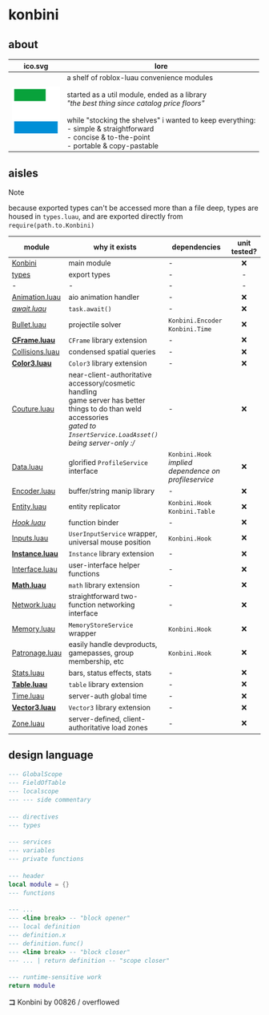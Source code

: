 # konbini

## about

|ico.svg|lore|
|-|-|
|<img src="./konbini-ico.svg" width="96"/>|a shelf of roblox-luau convenience modules<br><br>started as a util module, ended as a library<br>*"the best thing since catalog price floors"*<br><br>while "stocking the shelves" i wanted to keep everything:<br>- simple & straightforward<br>- concise & to-the-point<br>- portable & copy-pastable|

## aisles

> [!NOTE]
> because exported types can't be accessed more than a file deep, types are housed in `types.luau`, and are exported directly from `require(path.to.Konbini)`

|module|why it exists|dependencies|unit tested?|
|-|-|-|:-:|
|[Konbini](./Konbini/init.luau)|main module|-|❌|
|[types](./Konbini/types.luau)|export types|-|-|
|-|-|-|-|
|[Animation.luau](./Konbini/Animation/init.luau)|aio animation handler|-|❌|
|*[await.luau](./Konbini/await/init.luau)*|`task.await()`|-|❌|
|[Bullet.luau](./Konbini/Bullet/init.luau)|projectile solver|`Konbini.Encoder`<br>`Konbini.Time`|❌|
|**[CFrame.luau](./Konbini/CFrame/init.luau)**|`CFrame` library extension|-|❌|
|[Collisions.luau](./Konbini/Collisions/init.luau)|condensed spatial queries|-|❌|
|**[Color3.luau](./Konbini/Color3/init.luau)**|`Color3` library extension|-|❌|
|[Couture.luau](./Konbini/Couture/init.luau)|near-client-authoritative accessory/cosmetic handling<br>game server has better things to do than weld accessories<br>*gated to `InsertService.LoadAsset()` being server-only :/*|-|❌|
|[Data.luau](./Konbini/Data/init.luau)|glorified `ProfileService` interface|`Konbini.Hook`<br>*implied dependence on profileservice*|❌|
|[Encoder.luau](./Konbini/Encoder/init.luau)|buffer/string manip library|-|❌|
|[Entity.luau](./Konbini/Entity/init.luau)|entity replicator|`Konbini.Hook`<br>`Konbini.Table`|❌|
|*[Hook.luau](./Konbini/Hook/init.luau)*|function binder|-|❌|
|[Inputs.luau](./Konbini/Inputs/init.luau)|`UserInputService` wrapper, universal mouse position|`Konbini.Hook`|❌|
|**[Instance.luau](./Konbini/Instance/init.luau)**|`Instance` library extension|-|❌|
|[Interface.luau](./Konbini/Interface/init.luau)|user-interface helper functions|-|❌|
|**[Math.luau](./Konbini/Math/init.luau)**|`math` library extension|-|❌|
|[Network.luau](./Konbini/Network/init.luau)|straightforward two-function networking interface|-|❌|
|[Memory.luau](./Konbini/Memory/init.luau)|`MemoryStoreService` wrapper|`Konbini.Hook`|❌|
|[Patronage.luau](./Konbini/Patronage/init.luau)|easily handle devproducts, gamepasses, group membership, etc|`Konbini.Hook`|❌|
|[Stats.luau](./Konbini/Stats/init.luau)|bars, status effects, stats|-|❌|
|**[Table.luau](./Konbini/Table/init.luau)**|`table` library extension|-|❌|
|[Time.luau](./Konbini/Tween/init.luau)|server-auth global time|-|❌|
|**[Vector3.luau](./Konbini/Vector3/init.luau)**|`Vector3` library extension|-|❌|
|[Zone.luau](./Konbini/Zone/init.luau)|server-defined, client-authoritative load zones|-|❌|

## design language

```lua
--- GlobalScope
--- FieldOfTable
--- localscope
--- --- side commentary

--- directives
--- types

--- services
--- variables
--- private functions

--- header
local module = {}
--- functions

--- ...
--- <line break> -- "block opener"
--- local definition
--- definition.x
--- definition.func()
--- <line break> -- "block closer"
--- ... | return definition -- "scope closer"

--- runtime-sensitive work
return module
```

**コ** Konbini by 00826 / overflowed